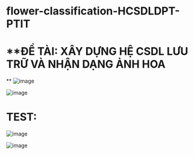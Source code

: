 # flower-classification-HCSDLDPT-PTIT

# **ĐỀ TÀI: XÂY DỰNG HỆ CSDL LƯU TRỮ VÀ NHẬN DẠNG ẢNH HOA
**
![image](https://github.com/huyinit/flower-classification-HCSDLDPT-PTIT/assets/82762841/5c436383-1918-40b7-b392-5e700ffaafee)

![image](https://github.com/huyinit/flower-classification-HCSDLDPT-PTIT/assets/82762841/48ca5b66-27df-4293-a157-c3a2fa59e1da)

# TEST:

![image](https://github.com/huyinit/flower-classification-HCSDLDPT-PTIT/assets/82762841/5f1e0f49-d219-40a4-859a-8a181881b4b3)


![image](https://github.com/huyinit/flower-classification-HCSDLDPT-PTIT/assets/82762841/43d62f27-6e21-416d-8bb6-44fa92adde48)

